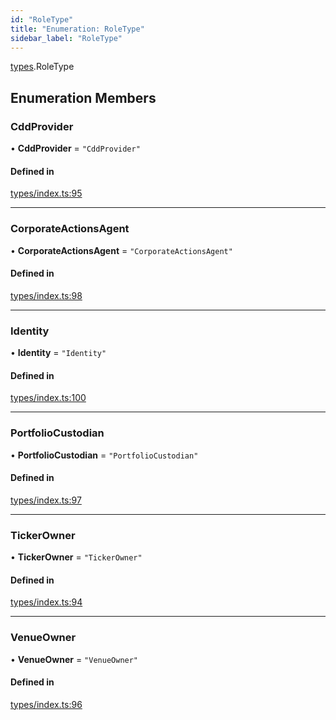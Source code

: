 ```yaml
---
id: "RoleType"
title: "Enumeration: RoleType"
sidebar_label: "RoleType"
---
```


[types](../../../modules/Types/Types.md).RoleType

## Enumeration Members

### CddProvider

• **CddProvider** = ``"CddProvider"``

#### Defined in

[types/index.ts:95](https://github.com/PolymeshAssociation/polymesh-sdk/blob/95e180d2/src/types/index.ts#L95)

___

### CorporateActionsAgent

• **CorporateActionsAgent** = ``"CorporateActionsAgent"``

#### Defined in

[types/index.ts:98](https://github.com/PolymeshAssociation/polymesh-sdk/blob/95e180d2/src/types/index.ts#L98)

___

### Identity

• **Identity** = ``"Identity"``

#### Defined in

[types/index.ts:100](https://github.com/PolymeshAssociation/polymesh-sdk/blob/95e180d2/src/types/index.ts#L100)

___

### PortfolioCustodian

• **PortfolioCustodian** = ``"PortfolioCustodian"``

#### Defined in

[types/index.ts:97](https://github.com/PolymeshAssociation/polymesh-sdk/blob/95e180d2/src/types/index.ts#L97)

___

### TickerOwner

• **TickerOwner** = ``"TickerOwner"``

#### Defined in

[types/index.ts:94](https://github.com/PolymeshAssociation/polymesh-sdk/blob/95e180d2/src/types/index.ts#L94)

___

### VenueOwner

• **VenueOwner** = ``"VenueOwner"``

#### Defined in

[types/index.ts:96](https://github.com/PolymeshAssociation/polymesh-sdk/blob/95e180d2/src/types/index.ts#L96)
